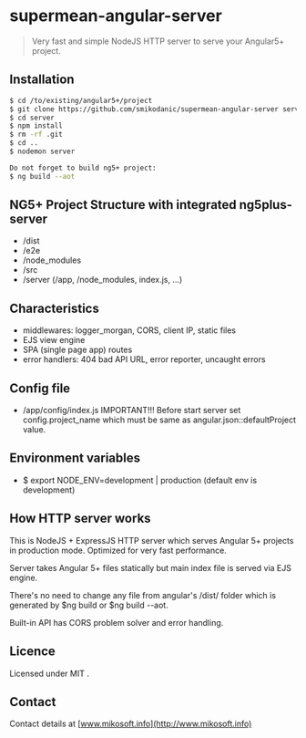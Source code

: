 # supermean-angular-server
> Very fast and simple NodeJS HTTP server to serve your Angular5+ project.


## Installation
```bash
$ cd /to/existing/angular5+/project
$ git clone https://github.com/smikodanic/supermean-angular-server server
$ cd server
$ npm install
$ rm -rf .git
$ cd ..
$ nodemon server

Do not forget to build ng5+ project:
$ ng build --aot

```

## NG5+ Project Structure with integrated ng5plus-server
- /dist
- /e2e
- /node_modules
- /src
- /server (/app, /node_modules, index.js, ...)




## Characteristics
- middlewares: logger_morgan, CORS, client IP, static files
- EJS view engine
- SPA (single page app) routes
- error handlers: 404 bad API URL, error reporter, uncaught errors


## Config file
- /app/config/index.js
IMPORTANT!!! Before start server set config.project_name which must be same as angular.json::defaultProject value.


## Environment variables
- $ export NODE_ENV=development | production    (default env is development)


## How HTTP server works
This is NodeJS + ExpressJS HTTP server which serves Angular 5+ projects in production mode. Optimized for very fast performance.

Server takes Angular 5+ files statically but main index file is served via EJS engine.

There's no need to change any file from angular's /dist/ folder which is generated by $ng build or $ng build --aot.

Built-in API has CORS problem solver and error handling.




## Licence
Licensed under MIT .

## Contact
Contact details at [www.mikosoft.info](http://www.mikosoft.info)
